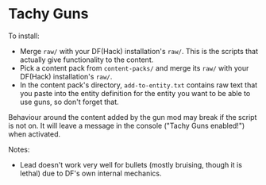 # Tachy Guns

To install:
- Merge `raw/` with your DF(Hack) installation's `raw/`.
	This is the scripts that actually give functionality to the content.
- Pick a content pack from `content-packs/` and merge its `raw/` with your DF(Hack) installation's `raw/`.
- In the content pack's directory, `add-to-entity.txt` contains raw text that you paste into the entity definition for the entity you want to be able to use guns, so don't forget that.

Behaviour around the content added by the gun mod may break if the script is not on. It will leave a message in the console ("Tachy Guns enabled!") when activated.

Notes:
- Lead doesn't work very well for bullets (mostly bruising, though it is lethal) due to DF's own internal mechanics.
